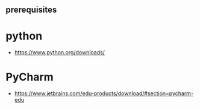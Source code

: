 ## prerequisites

# python
- https://www.python.org/downloads/

# PyCharm
- https://www.jetbrains.com/edu-products/download/#section=pycharm-edu